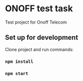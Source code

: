 # ONOFF test task

Test project for Onoff Telecom

## Set up for development

Clone project and run commands:

### `npm install`
### `npm start`
